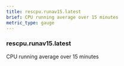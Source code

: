 ```yaml
---
title: rescpu.runav15.latest
brief: CPU running average over 15 minutes
metric_type: gauge
---
```

### rescpu.runav15.latest

CPU running average over 15 minutes